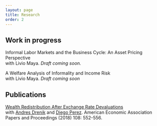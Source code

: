 ```yaml
---
layout: page
title: Research
order: 2
---
```


## Work in progress
Informal Labor Markets and the Business Cycle: An Asset Pricing Perspective <br />
with Livio Maya. *Draft coming soon.*

A Welfare Analysis of Informality and Income Risk<br />
with Livio Maya. *Draft coming soon*


## Publications

[Wealth Redistribution After Exchange Rate Devaluations](pub-files/dpp.pdf) <br />
with [Andres Drenik](https://www.andresdrenik.com/) and [Diego Perez](https://www.perezdiego.org/). American Economic Association Papers and Proceedings (2018) 108: 552-556. 
